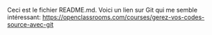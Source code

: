 Ceci est le fichier README.md.
Voici un lien sur Git qui me semble intéressant:
https://openclassrooms.com/courses/gerez-vos-codes-source-avec-git

